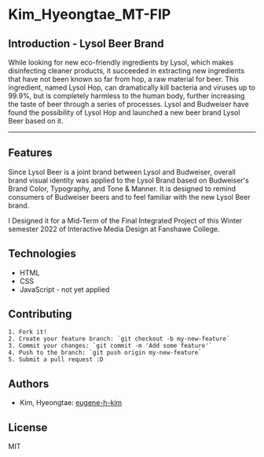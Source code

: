 # Kim_Hyeongtae_MT-FIP


## Introduction - Lysol Beer Brand

While looking for new eco-friendly ingredients by Lysol, which makes disinfecting cleaner products, it succeeded in extracting new ingredients that have not been known so far from hop, a raw material for beer. This ingredient, named Lysol Hop, can dramatically kill bacteria and viruses up to 99.9%, but is completely harmless to the human body, further increasing the taste of beer through a series of processes. Lysol and Budweiser have found the possibility of Lysol Hop and launched a new beer brand Lysol Beer based on it.
<hr>


## Features

Since Lysol Beer is a joint brand between Lysol and Budweiser, overall brand visual identity was applied to the Lysol Brand based on Budweiser's Brand Color, Typography, and Tone & Manner. It is designed to remind consumers of Budweiser beers and to feel familiar with the new Lysol Beer brand.

I Designed it for a Mid-Term of the Final Integrated Project of this Winter semester 2022 of Interactive Media Design at Fanshawe College.


## Technologies
* HTML
* CSS
* JavaScript - not yet applied


## Contributing

	1. Fork it!
	2. Create your feature branch: `git checkout -b my-new-feature`
	3. Commit your changes: `git commit -m 'Add some feature'`
	4. Push to the branch: `git push origin my-new-feature`
	5. Submit a pull request :D


## Authors
* Kim, Hyeongtae: [eugene-h-kim](https://github.com/eugene-h-kim)

## License 
MIT